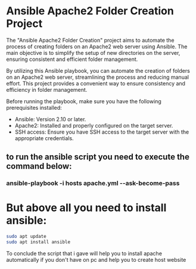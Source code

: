 # Ansible Apache2 Folder Creation Project

The "Ansible Apache2 Folder Creation" project aims to automate the process of creating folders on an Apache2 web server using Ansible. The main objective is to simplify the setup of new directories on the server, ensuring consistent and efficient folder management.

By utilizing this Ansible playbook, you can automate the creation of folders on an Apache2 web server, streamlining the process and reducing manual effort. This project provides a convenient way to ensure consistency and efficiency in folder management. 

Before running the playbook, make sure you have the following prerequisites installed:
- Ansible: Version 2.10 or later.
- Apache2: Installed and properly configured on the target server.
- SSH access: Ensure you have SSH access to the target server with the appropriate credentials.


## to run the ansible script you need to execute the command below:
###  ansible-playbook -i hosts apache.yml --ask-become-pass 

# But above all you need to install ansible:
```sh
sudo apt update
sudo apt install ansible
```
To conclude the script that i gave will help you to install apache automatically if you don't have on pc and help you to create host website

